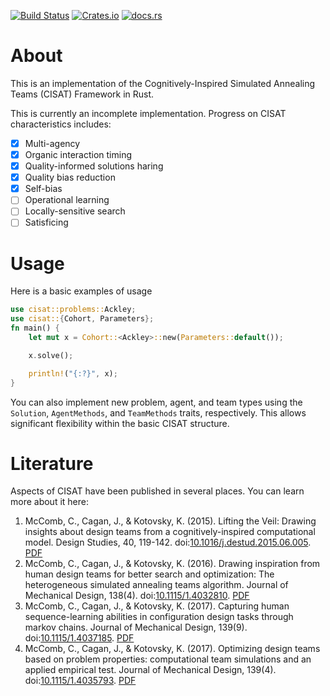[![Build Status](https://travis-ci.com/THREDgroup/CISAT-rs.svg?branch=master)](https://travis-ci.com/THREDgroup/CISAT-rs)
[![Crates.io](https://img.shields.io/crates/v/cisat.svg)](https://crates.io/crates/cisat)
[![docs.rs](https://docs.rs/cisat/badge.svg)](https://docs.rs/cisat)
# About
This is an implementation of the Cognitively-Inspired Simulated Annealing Teams (CISAT) Framework in Rust. 

This is currently an incomplete implementation. Progress on CISAT characteristics includes:
- [x] Multi-agency
- [x] Organic interaction timing
- [x] Quality-informed solutions haring
- [x] Quality bias reduction
- [x] Self-bias
- [ ] Operational learning
- [ ] Locally-sensitive search
- [ ] Satisficing

# Usage
Here is a basic examples of usage

```rust
use cisat::problems::Ackley;
use cisat::{Cohort, Parameters};
fn main() {
    let mut x = Cohort::<Ackley>::new(Parameters::default());

    x.solve();

    println!("{:?}", x);
}
```
You can also implement new problem, agent, and team types using the `Solution`, `AgentMethods`, and `TeamMethods` 
traits, respectively. This allows significant flexibility within the basic CISAT structure.

# Literature
Aspects of CISAT have been published in several places. You can learn more about it here:
1. McComb, C., Cagan, J., & Kotovsky, K. (2015). Lifting the Veil: Drawing insights about design teams from a cognitively-inspired computational model. Design Studies, 40, 119-142. doi:[10.1016/j.destud.2015.06.005](https://doi.org/10.1016/j.destud.2015.06.005). [PDF](https://github.com/THREDgroup/CISAT-rs/blob/master/literature/2015_DesignStudies_LiftingTheVeil.pdf)
1. McComb, C., Cagan, J., & Kotovsky, K. (2016). Drawing inspiration from human design teams for better search and optimization: The heterogeneous simulated annealing teams algorithm. Journal of Mechanical Design, 138(4). doi:[10.1115/1.4032810](https://doi.org/10.1115/1.4032810). [PDF](https://github.com/THREDgroup/CISAT-rs/blob/master/literature/2016_JMD_HSAT.pdf)
2. McComb, C., Cagan, J., & Kotovsky, K. (2017). Capturing human sequence-learning abilities in configuration design tasks through markov chains. Journal of Mechanical Design, 139(9). doi:[10.1115/1.4037185](https://doi.org/10.1115/1.4037185). [PDF](https://github.com/THREDgroup/CISAT-rs/blob/master/literature/2017_JMD_MarkovChain.pdf)
1. McComb, C., Cagan, J., & Kotovsky, K. (2017). Optimizing design teams based on problem properties: computational team simulations and an applied empirical test. Journal of Mechanical Design, 139(4). doi:[10.1115/1.4035793](https://doi.org/10.1115/1.4035793). [PDF](https://github.com/THREDgroup/CISAT-rs/blob/master/literature/2017_JMD_OptimizingTeams.pdf)